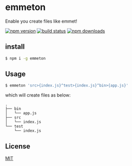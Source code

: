 # emmeton

Enable you create files like emmet!

[![npm version](https://badge.fury.io/js/emmeton.png)](https://badge.fury.io/js/emmeton)
[![build status](https://travis-ci.org/jasonHzq/emmeton.svg)](https://travis-ci.org/jasonHzq/emmeton)
[![npm downloads](https://img.shields.io/npm/dt/emmeton.svg?style=flat-square)](https://www.npmjs.com/package/emmeton)

## install

```sh
$ npm i -g emmeton
```

## Usage

```sh
$ emmeton 'src>{index.js}^test>{index.js}^bin>{app.js}'
```

which will create files as below:

```
.
├── bin
│   └── app.js
├── src
│   └── index.js
└── test
    └── index.js
```

## License

[MIT](http://opensource.org/licenses/MIT)
